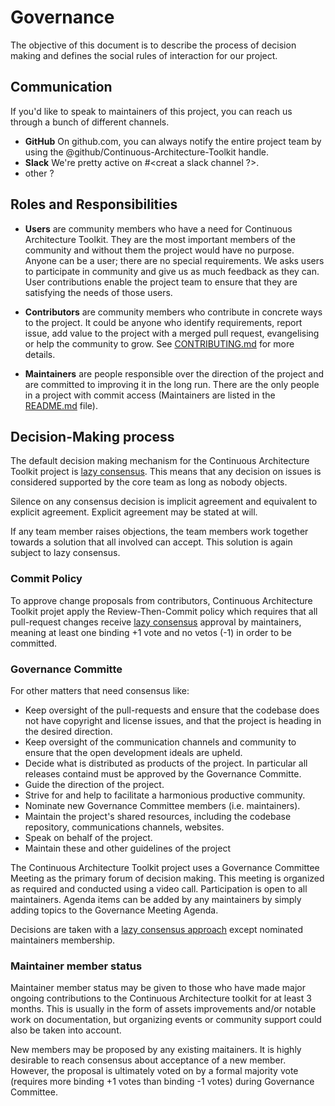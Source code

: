 # Governance

The objective of this document is to describe the process of decision making and defines the social rules of interaction for our project.

## Communication

If you'd like to speak to maintainers of this project, you can reach us through a bunch of different channels.

* **GitHub** On github.com, you can always notify the entire project team by using the @github/Continuous-Architecture-Toolkit handle.
* **Slack** We're pretty active on #<creat a slack channel ?>.
* other ?

## Roles and Responsibilities

* **Users** are community members who have a need for Continuous Architecture Toolkit. They are the most important members of the community and without them the project would have no purpose. Anyone can be a user; there are no special requirements. We asks  users to participate in community and give us as much feedback as they can. User contributions enable the project team to ensure that they are satisfying the needs of those users.

* **Contributors** are community members who contribute in concrete ways to the project. It could be anyone who identify requirements, report issue, add value to the project with a merged pull request, evangelising or help the community to grow. See [CONTRIBUTING.md](CONTRIBUTING.md) for more details.

* **Maintainers** are people responsible over the direction of the project and are committed to improving it in the long run. There are the only people in a project with commit access (Maintainers are listed in the [README.md](README.md) file).

## Decision-Making process

The default decision making mechanism for the Continuous Architecture Toolkit project is [lazy consensus](http://www.apache.org/foundation/how-it-works.html#decision-making). This means that any decision on  issues is considered supported by the core team as long as nobody objects.

Silence on any consensus decision is implicit agreement and equivalent to explicit agreement. Explicit agreement may be stated at will.

If any team member raises objections, the team members work together towards a solution that all involved can accept. This solution is again subject to lazy consensus.

### Commit Policy

To approve change proposals from contributors, Continuous Architecture Toolkit projet apply the Review-Then-Commit policy which requires that all pull-request changes receive [lazy consensus](http://www.apache.org/foundation/how-it-works.html#decision-making) approval by maintainers, meaning at least one binding +1 vote and no vetos (-1) in order to be committed.

### Governance Committe

For other matters that need consensus like:

* Keep oversight of the pull-requests and ensure that the codebase does not have copyright and license issues, and that the project is heading in the desired direction.
* Keep oversight of the communication channels and community to ensure that the open development ideals are upheld.
* Decide what is distributed as products of the project. In particular all releases containd must be approved by the Governance Committe.
* Guide the direction of the project.
* Strive for and help to facilitate a harmonious productive community.
* Nominate new Governance Committee members (i.e. maintainers).
* Maintain the project's shared resources, including the codebase repository, communications channels, websites.
* Speak on behalf of the project.
* Maintain these and other guidelines of the project

The Continuous Architecture Toolkit project uses a Governance Committee Meeting as the primary forum of decision making. This meeting is organized as required and conducted using a video call. Participation is open to all maintainers. Agenda items can be added by any maintainers by simply adding topics to the Governance Meeting Agenda.

Decisions are taken with a [lazy consensus approach](http://www.apache.org/foundation/how-it-works.html#decision-making) except nominated maintainers membership.

### Maintainer member status

Maintainer member status may be given to those who have made major ongoing contributions to the Continuous Architecture toolkit for at least 3 months. This is usually in the form of assets improvements and/or notable work on documentation, but organizing events or community support could also be taken into account.

New members may be proposed by any existing maitainers. It is highly desirable to reach consensus about acceptance of a new member. However, the proposal is ultimately voted on by a formal  majority vote (requires more binding +1 votes than binding -1 votes) during Governance Committee.
